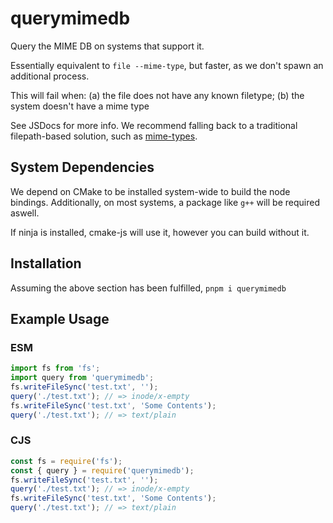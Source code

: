 # querymimedb

Query the MIME DB on systems that support it.

Essentially equivalent to `file --mime-type`, but faster, as we don't spawn an additional process.

This will fail when:
(a) the file does not have any known filetype;
(b) the system doesn't have a mime type

See JSDocs for more info. We recommend falling back to a traditional filepath-based solution, such as [mime-types](https://npm.im/mime-types).

## System Dependencies

We depend on CMake to be installed system-wide to build the node bindings. Additionally, on most systems, a package like `g++` will be required aswell.

If ninja is installed, cmake-js will use it, however you can build without it.

## Installation

Assuming the above section has been fulfilled, `pnpm i querymimedb`

## Example Usage

### ESM

```ts
import fs from 'fs';
import query from 'querymimedb';
fs.writeFileSync('test.txt', '');
query('./test.txt'); // => inode/x-empty
fs.writeFileSync('test.txt', 'Some Contents');
query('./test.txt'); // => text/plain
```

### CJS

```ts
const fs = require('fs');
const { query } = require('querymimedb');
fs.writeFileSync('test.txt', '');
query('./test.txt'); // => inode/x-empty
fs.writeFileSync('test.txt', 'Some Contents');
query('./test.txt'); // => text/plain
```
